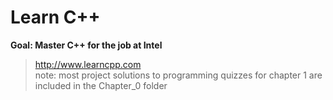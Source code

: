 # Learn C++

**Goal: Master C++ for the job at Intel**  
>http://www.learncpp.com  
>note: most project solutions to programming quizzes for chapter 1 are included in the Chapter_0 folder
